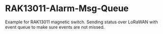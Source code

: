 # RAK13011-Alarm-Msg-Queue
Example for RAK13011 magnetic switch. Sending status over LoRaWAN with event queue to make sure events are not missed.
